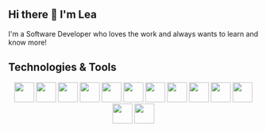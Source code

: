 ## Hi there 👋 I'm Lea
I'm a Software Developer who loves the work and always wants to learn and know more!
## Technologies & Tools
<p align="center">
  <img src="https://img.shields.io/badge/JavaScript-F7DF1E?style=flat&logo=javascript&logoColor=black" height="40" />
  <img src="https://img.shields.io/badge/Python-3776AB?style=flat&logo=python&logoColor=white" height="40" />
  <img src="https://img.shields.io/badge/Java-007396?style=flat&logo=java&logoColor=white" height="40" />
  <img src="https://img.shields.io/badge/Node.js-339933?style=flat&logo=node.js&logoColor=white" height="40" />
  <img src="https://img.shields.io/badge/HTML5-E34F26?style=flat&logo=html5&logoColor=white" height="40" />
  <img src="https://img.shields.io/badge/C-00599C?style=flat&logo=c&logoColor=white" height="40" />
  <img src="https://img.shields.io/badge/C++-00599C?style=flat&logo=c%2B%2B&logoColor=white" height="40" />
  <img src="https://img.shields.io/badge/SQL-4479A1?style=flat&logo=postgresql&logoColor=white" height="40" />
  <img src="https://img.shields.io/badge/C%23-239120?style=flat&logo=c-sharp&logoColor=white" height="40" />
  <img src="https://img.shields.io/badge/MongoDB-47A248?style=flat&logo=mongodb&logoColor=white" height="40" />
  <img src="https://img.shields.io/badge/VS_Code-007ACC?style=flat&logo=visual-studio-code&logoColor=white" height="40" />
  <img src="https://img.shields.io/badge/Visual_Studio-5C2D91?style=flat&logo=visual-studio&logoColor=white" height="40" />
  <img src="https://img.shields.io/badge/CSS3-1572B6?style=flat&logo=css3&logoColor=white" height="40" />
</p>
<!--
<img src="https://img.shields.io/badge/-JavaScript-F7DF1E?style=flat-square&logo=javascript&logoColor=black" width="40" />
<img src="https://img.shields.io/badge/-Python-3776AB?style=flat-square&logo=python&logoColor=white" width="40" />
![JS](https://github.com/devicons/devicon/blob/master/icons/javascript/javascript-original.svg)
![java](https://github.com/devicons/devicon/blob/master/icons/java/java-original-wordmark.svg)
![Node](https://github.com/devicons/devicon/blob/master/icons/nodejs/nodejs-original-wordmark.svg)
![html](https://github.com/devicons/devicon/blob/master/icons/html5/html5-original-wordmark.svg)
![C](https://github.com/devicons/devicon/blob/master/icons/c/c-original.svg)
![C++](https://github.com/devicons/devicon/blob/master/icons/cplusplus/cplusplus-original.svg)
![SQL](https://camo.githubusercontent.com/53a764c350cfa7c80ce46d3db9297add8923a36b855c9b692b0103b1e6a30e09/68747470733a2f2f75706c6f61642e77696b696d656469612e6f72672f77696b6970656469612f636f6d6d6f6e732f382f38372f53716c5f646174615f626173655f776974685f6c6f676f2e706e67)
![C#](https://github.com/devicons/devicon/blob/master/icons/csharp/csharp-original.svg)
![mongo DB](https://raw.githubusercontent.com/github/explore/80688e429a7d4ef2fca1e82350fe8e3517d3494d/topics/mongodb/mongodb.png)
![vcode](https://github.com/devicons/devicon/blob/master/icons/vscode/vscode-original.svg)
![visual studio](https://github.com/devicons/devicon/blob/master/icons/visualstudio/visualstudio-original.svg)
![CSS](https://github.com/devicons/devicon/blob/master/icons/css3/css3-original-wordmark.svg)
-->



<!--
**leasalikov/leasalikov** is a ✨ _special_ ✨ repository because its `README.md` (this file) appears on your GitHub profile.

Here are some ideas to get you started:

- 🔭 I’m currently working on ...
- 🌱 I’m currently learning ...
- 👯 I’m looking to collaborate on ...
- 🤔 I’m looking for help with ...
- 💬 Ask me about ...
- 📫 How to reach me: ...
- 😄 Pronouns: ...
- ⚡ Fun fact: ...
-->
